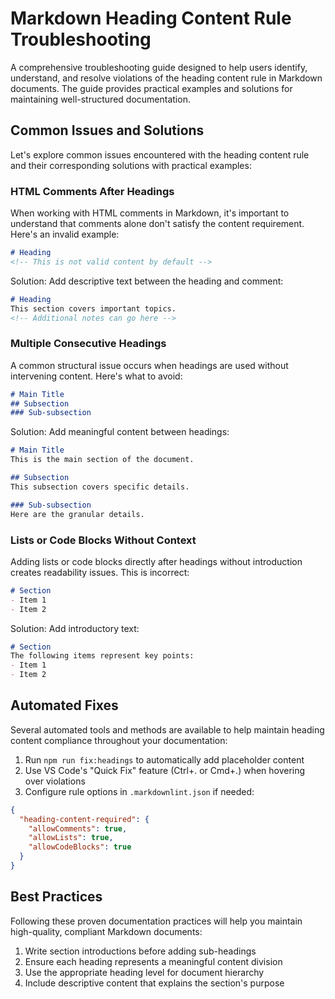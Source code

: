 # Markdown Heading Content Rule Troubleshooting

A comprehensive troubleshooting guide designed to help users identify, understand, and resolve violations of the heading content rule in Markdown documents. The guide provides practical examples and solutions for maintaining well-structured documentation.

## Common Issues and Solutions

Let's explore common issues encountered with the heading content rule and their corresponding solutions with practical examples:

### HTML Comments After Headings

When working with HTML comments in Markdown, it's important to understand that comments alone don't satisfy the content requirement. Here's an invalid example:

<!-- markdownlint-disable heading-content-required -->
```markdown
# Heading
<!-- This is not valid content by default -->
```
<!-- markdownlint-enable heading-content-required -->

Solution: Add descriptive text between the heading and comment:

<!-- markdownlint-disable heading-content-required -->
```markdown
# Heading
This section covers important topics.
<!-- Additional notes can go here -->
```
<!-- markdownlint-enable heading-content-required -->

### Multiple Consecutive Headings

A common structural issue occurs when headings are used without intervening content. Here's what to avoid:

<!-- markdownlint-disable heading-content-required -->
```markdown
# Main Title
## Subsection
### Sub-subsection
```
<!-- markdownlint-enable heading-content-required -->

Solution: Add meaningful content between headings:

<!-- markdownlint-disable heading-content-required -->
```markdown
# Main Title
This is the main section of the document.

## Subsection
This subsection covers specific details.

### Sub-subsection
Here are the granular details.
```
<!-- markdownlint-enable heading-content-required -->

### Lists or Code Blocks Without Context

Adding lists or code blocks directly after headings without introduction creates readability issues. This is incorrect:

<!-- markdownlint-disable heading-content-required -->
```markdown
# Section
- Item 1
- Item 2
```
<!-- markdownlint-enable heading-content-required -->

Solution: Add introductory text:

<!-- markdownlint-disable heading-content-required -->
```markdown
# Section
The following items represent key points:
- Item 1
- Item 2
```
<!-- markdownlint-enable heading-content-required -->

## Automated Fixes

Several automated tools and methods are available to help maintain heading content compliance throughout your documentation:

1. Run `npm run fix:headings` to automatically add placeholder content
2. Use VS Code's "Quick Fix" feature (Ctrl+. or Cmd+.) when hovering over violations
3. Configure rule options in `.markdownlint.json` if needed:

```json
{
  "heading-content-required": {
    "allowComments": true,
    "allowLists": true,
    "allowCodeBlocks": true
  }
}
```

## Best Practices

Following these proven documentation practices will help you maintain high-quality, compliant Markdown documents:

1. Write section introductions before adding sub-headings
2. Ensure each heading represents a meaningful content division
3. Use the appropriate heading level for document hierarchy
4. Include descriptive content that explains the section's purpose
